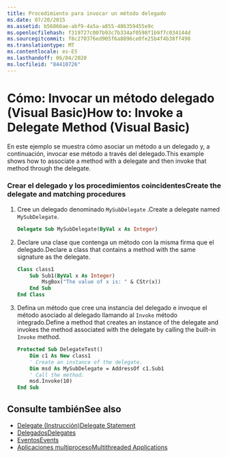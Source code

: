 ```yaml
---
title: Procedimiento para invocar un método delegado
ms.date: 07/20/2015
ms.assetid: b56866ae-abf9-4a5a-a855-486359455e9c
ms.openlocfilehash: f319727c007b93c7b334af0598f1b9f7c034144d
ms.sourcegitcommit: f8c270376ed905f6a8896ce0fe25b4f4b38ff498
ms.translationtype: MT
ms.contentlocale: es-ES
ms.lasthandoff: 06/04/2020
ms.locfileid: "84410726"
---
```

# <a name="how-to-invoke-a-delegate-method-visual-basic"></a><span data-ttu-id="533f6-102">Cómo: Invocar un método delegado (Visual Basic)</span><span class="sxs-lookup"><span data-stu-id="533f6-102">How to: Invoke a Delegate Method (Visual Basic)</span></span>

<span data-ttu-id="533f6-103">En este ejemplo se muestra cómo asociar un método a un delegado y, a continuación, invocar ese método a través del delegado.</span><span class="sxs-lookup"><span data-stu-id="533f6-103">This example shows how to associate a method with a delegate and then invoke that method through the delegate.</span></span>

### <a name="create-the-delegate-and-matching-procedures"></a><span data-ttu-id="533f6-104">Crear el delegado y los procedimientos coincidentes</span><span class="sxs-lookup"><span data-stu-id="533f6-104">Create the delegate and matching procedures</span></span>

1. <span data-ttu-id="533f6-105">Cree un delegado denominado `MySubDelegate` .</span><span class="sxs-lookup"><span data-stu-id="533f6-105">Create a delegate named `MySubDelegate`.</span></span>

    ```vb
    Delegate Sub MySubDelegate(ByVal x As Integer)
    ```

2. <span data-ttu-id="533f6-106">Declare una clase que contenga un método con la misma firma que el delegado.</span><span class="sxs-lookup"><span data-stu-id="533f6-106">Declare a class that contains a method with the same signature as the delegate.</span></span>

    ```vb
    Class class1
        Sub Sub1(ByVal x As Integer)
            MsgBox("The value of x is: " & CStr(x))
        End Sub
    End Class
    ```

3. <span data-ttu-id="533f6-107">Defina un método que cree una instancia del delegado e invoque el método asociado al delegado llamando al `Invoke` método integrado.</span><span class="sxs-lookup"><span data-stu-id="533f6-107">Define a method that creates an instance of the delegate and invokes the method associated with the delegate by calling the built-in `Invoke` method.</span></span>

    ```vb
    Protected Sub DelegateTest()
        Dim c1 As New class1
        ' Create an instance of the delegate.
        Dim msd As MySubDelegate = AddressOf c1.Sub1
        ' Call the method.
        msd.Invoke(10)
    End Sub
    ```

## <a name="see-also"></a><span data-ttu-id="533f6-108">Consulte también</span><span class="sxs-lookup"><span data-stu-id="533f6-108">See also</span></span>

- [<span data-ttu-id="533f6-109">Delegate (Instrucción)</span><span class="sxs-lookup"><span data-stu-id="533f6-109">Delegate Statement</span></span>](../../../language-reference/statements/delegate-statement.md)
- [<span data-ttu-id="533f6-110">Delegados</span><span class="sxs-lookup"><span data-stu-id="533f6-110">Delegates</span></span>](index.md)
- [<span data-ttu-id="533f6-111">Eventos</span><span class="sxs-lookup"><span data-stu-id="533f6-111">Events</span></span>](../events/index.md)
- [<span data-ttu-id="533f6-112">Aplicaciones multiproceso</span><span class="sxs-lookup"><span data-stu-id="533f6-112">Multithreaded Applications</span></span>](../../../../standard/threading/using-threads-and-threading.md)
